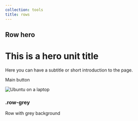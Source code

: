 ```yaml
---
collection: tools
title: rows
---
```


<div class="row row-hero">
    <h2>Row hero</h2>
    <div class="six-col">
        <h1>This is a hero unit title</h1>
        <p class="intro">Here you can have a subtitle or short introduction to the page.</p>
        <p><a class="link-cta-ubuntu">Main button</a></p>
    </div>
    <div class="six-col last-col">
        <img src="http://design.ubuntu.com/wp-content/uploads/hero-unit-image.jpg" alt="Ubuntu on a laptop">
    </div>
</div>

<div class="row row-grey" id="row-grey">
    <h3>.row-grey</h3>
        <div class="twelve-col">
            <p>Row with grey background</p>
        </div>
</div>

